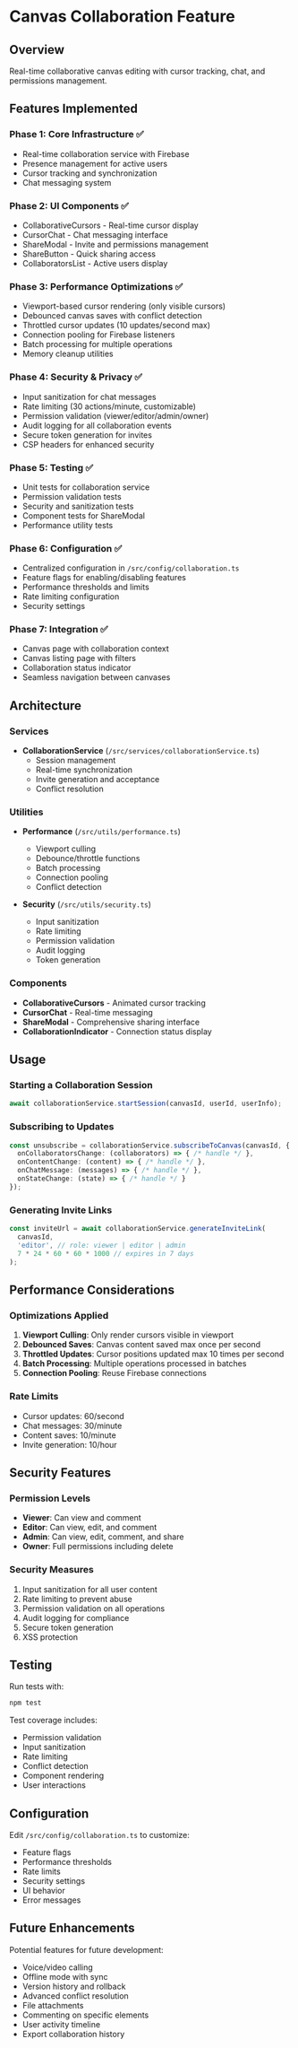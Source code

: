 # Canvas Collaboration Feature

## Overview
Real-time collaborative canvas editing with cursor tracking, chat, and permissions management.

## Features Implemented

### Phase 1: Core Infrastructure ✅
- Real-time collaboration service with Firebase
- Presence management for active users
- Cursor tracking and synchronization
- Chat messaging system

### Phase 2: UI Components ✅
- CollaborativeCursors - Real-time cursor display
- CursorChat - Chat messaging interface
- ShareModal - Invite and permissions management
- ShareButton - Quick sharing access
- CollaboratorsList - Active users display

### Phase 3: Performance Optimizations ✅
- Viewport-based cursor rendering (only visible cursors)
- Debounced canvas saves with conflict detection
- Throttled cursor updates (10 updates/second max)
- Connection pooling for Firebase listeners
- Batch processing for multiple operations
- Memory cleanup utilities

### Phase 4: Security & Privacy ✅
- Input sanitization for chat messages
- Rate limiting (30 actions/minute, customizable)
- Permission validation (viewer/editor/admin/owner)
- Audit logging for all collaboration events
- Secure token generation for invites
- CSP headers for enhanced security

### Phase 5: Testing ✅
- Unit tests for collaboration service
- Permission validation tests
- Security and sanitization tests
- Component tests for ShareModal
- Performance utility tests

### Phase 6: Configuration ✅
- Centralized configuration in `/src/config/collaboration.ts`
- Feature flags for enabling/disabling features
- Performance thresholds and limits
- Rate limiting configuration
- Security settings

### Phase 7: Integration ✅
- Canvas page with collaboration context
- Canvas listing page with filters
- Collaboration status indicator
- Seamless navigation between canvases

## Architecture

### Services
- **CollaborationService** (`/src/services/collaborationService.ts`)
  - Session management
  - Real-time synchronization
  - Invite generation and acceptance
  - Conflict resolution

### Utilities
- **Performance** (`/src/utils/performance.ts`)
  - Viewport culling
  - Debounce/throttle functions
  - Batch processing
  - Connection pooling
  - Conflict detection

- **Security** (`/src/utils/security.ts`)
  - Input sanitization
  - Rate limiting
  - Permission validation
  - Audit logging
  - Token generation

### Components
- **CollaborativeCursors** - Animated cursor tracking
- **CursorChat** - Real-time messaging
- **ShareModal** - Comprehensive sharing interface
- **CollaborationIndicator** - Connection status display

## Usage

### Starting a Collaboration Session
```typescript
await collaborationService.startSession(canvasId, userId, userInfo);
```

### Subscribing to Updates
```typescript
const unsubscribe = collaborationService.subscribeToCanvas(canvasId, {
  onCollaboratorsChange: (collaborators) => { /* handle */ },
  onContentChange: (content) => { /* handle */ },
  onChatMessage: (messages) => { /* handle */ },
  onStateChange: (state) => { /* handle */ }
});
```

### Generating Invite Links
```typescript
const inviteUrl = await collaborationService.generateInviteLink(
  canvasId,
  'editor', // role: viewer | editor | admin
  7 * 24 * 60 * 60 * 1000 // expires in 7 days
);
```

## Performance Considerations

### Optimizations Applied
1. **Viewport Culling**: Only render cursors visible in viewport
2. **Debounced Saves**: Canvas content saved max once per second
3. **Throttled Updates**: Cursor positions updated max 10 times per second
4. **Batch Processing**: Multiple operations processed in batches
5. **Connection Pooling**: Reuse Firebase connections

### Rate Limits
- Cursor updates: 60/second
- Chat messages: 30/minute
- Content saves: 10/minute
- Invite generation: 10/hour

## Security Features

### Permission Levels
- **Viewer**: Can view and comment
- **Editor**: Can view, edit, and comment
- **Admin**: Can view, edit, comment, and share
- **Owner**: Full permissions including delete

### Security Measures
1. Input sanitization for all user content
2. Rate limiting to prevent abuse
3. Permission validation on all operations
4. Audit logging for compliance
5. Secure token generation
6. XSS protection

## Testing

Run tests with:
```bash
npm test
```

Test coverage includes:
- Permission validation
- Input sanitization
- Rate limiting
- Conflict detection
- Component rendering
- User interactions

## Configuration

Edit `/src/config/collaboration.ts` to customize:
- Feature flags
- Performance thresholds
- Rate limits
- Security settings
- UI behavior
- Error messages

## Future Enhancements

Potential features for future development:
- Voice/video calling
- Offline mode with sync
- Version history and rollback
- Advanced conflict resolution
- File attachments
- Commenting on specific elements
- User activity timeline
- Export collaboration history